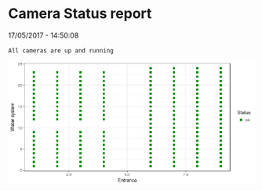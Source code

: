 Camera Status report
================
17/05/2017 - 14:50:08

    All cameras are up and running

![](camreport_files/figure-markdown_github/unnamed-chunk-2-1.png)
